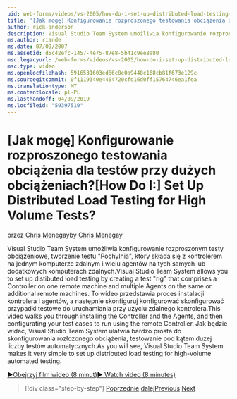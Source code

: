 ```yaml
---
uid: web-forms/videos/vs-2005/how-do-i-set-up-distributed-load-testing-for-high-volume-tests
title: '[Jak mogę] Konfigurowanie rozproszonego testowania obciążenia dla testów przy dużych obciążeniach? | Microsoft Docs'
author: rick-anderson
description: Visual Studio Team System umożliwia konfigurowanie rozproszonym testy obciążeniowe, tworzenie testu "Pochylnia", który składa się z kontrolerem na jednym komputerze zdalnym i multipl...
ms.author: riande
ms.date: 07/09/2007
ms.assetid: d5c42efc-1457-4e75-87e8-5b41c9ee8a80
msc.legacyurl: /web-forms/videos/vs-2005/how-do-i-set-up-distributed-load-testing-for-high-volume-tests
msc.type: video
ms.openlocfilehash: 5916531603ed66c8e0a9448c168cb81f673e129c
ms.sourcegitcommit: 0f1119340e4464720cfd16d0ff15764746ea1fea
ms.translationtype: MT
ms.contentlocale: pl-PL
ms.lasthandoff: 04/09/2019
ms.locfileid: "59397510"
---
```

# <a name="how-do-i-set-up-distributed-load-testing-for-high-volume-tests"></a><span data-ttu-id="60806-104">[Jak mogę] Konfigurowanie rozproszonego testowania obciążenia dla testów przy dużych obciążeniach?</span><span class="sxs-lookup"><span data-stu-id="60806-104">[How Do I:] Set Up Distributed Load Testing for High Volume Tests?</span></span>

<span data-ttu-id="60806-105">przez [Chris Menegay](https://twitter.com/CMenegay)</span><span class="sxs-lookup"><span data-stu-id="60806-105">by [Chris Menegay](https://twitter.com/CMenegay)</span></span>

<span data-ttu-id="60806-106">Visual Studio Team System umożliwia konfigurowanie rozproszonym testy obciążeniowe, tworzenie testu "Pochylnia", który składa się z kontrolerem na jednym komputerze zdalnym i wielu agentów na tych samych lub dodatkowych komputerach zdalnych.</span><span class="sxs-lookup"><span data-stu-id="60806-106">Visual Studio Team System allows you to set up distibuted load testing by creating a test "rig" that comprises a Controller on one remote machine and multiple Agents on the same or additional remote machines.</span></span> <span data-ttu-id="60806-107">To wideo przedstawia proces instalacji kontrolera i agentów, a następnie skonfiguruj konfigurować skonfigurować przypadki testowe do uruchamiania przy użyciu zdalnego kontrolera.</span><span class="sxs-lookup"><span data-stu-id="60806-107">This video walks you through installing the Controller and the Agents, and then configurating your test cases to run using the remote Controller.</span></span> <span data-ttu-id="60806-108">Jak będzie widać, Visual Studio Team System ułatwia bardzo prosta do skonfigurowania rozłożonego obciążenia, testowanie pod kątem dużej liczby testów automatycznych.</span><span class="sxs-lookup"><span data-stu-id="60806-108">As you will see, Visual Studio Team System makes it very simple to set up distributed load testing for high-volume automated testing.</span></span>

[<span data-ttu-id="60806-109">&#9654;Obejrzyj film wideo (8 minut)</span><span class="sxs-lookup"><span data-stu-id="60806-109">&#9654; Watch video (8 minutes)</span></span>](https://channel9.msdn.com/Blogs/ASP-NET-Site-Videos/how-do-i-set-up-distributed-load-testing-for-high-volume-tests)

> [!div class="step-by-step"]
> <span data-ttu-id="60806-110">[Poprzednie](how-do-i-tune-web-application-performance-with-profiling.md)
> [dalej](how-do-i-enforce-coding-standards-with-code-analysis.md)</span><span class="sxs-lookup"><span data-stu-id="60806-110">[Previous](how-do-i-tune-web-application-performance-with-profiling.md)
[Next](how-do-i-enforce-coding-standards-with-code-analysis.md)</span></span>
